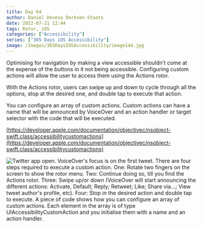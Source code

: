 ```yaml
---
title: Day 64
author: Daniel Devesa Derksen-Staats
date: 2022-07-21 12:44
tags: Rotor, iOS
categories: ["Accessibility"]
series: ["365 Days iOS Accessibility"]
image: /Images/365DaysIOSAccessibility/image144.jpg
---
```


Optimising for navigation by making a view accessible shouldn’t come at the expense of the buttons in it not being accessible. Configuring custom actions will allow the user to access them using the Actions rotor.  

With the Actions rotor, users can swipe up and down to cycle through all the options, stop at the desired one, and double tap to execute that action.

You can configure an array of custom actions. Custom actions can have a name that will be announced by VoiceOver and an action handler or target selector with the code that will be executed. 

[https://developer.apple.com/documentation/objectivec/nsobject-swift.class/accessibilitycustomactions](https://developer.apple.com/documentation/objectivec/nsobject-swift.class/accessibilitycustomactions)

![Twitter app open. VoiceOver's focus is on the first tweet. There are four steps required to execute a custom action. One: Rotate two fingers on the screen to show the rotor menu. Two: Continue doing so, till you find the Actions rotor. Three: Swipe up/or down (VoiceOver will start announcing the different actions: Activate, Default; Reply; Retweet; Like; Share via...; View tweet author's profile, etc). Four: Stop in the desired action and double tap to execute. A piece of code shows how you can configure an array of custom actions. Each element in the array is of type UIAccessibilityCustomAction and you initialise them with a name and an action handler.](/Images/365DaysIOSAccessibility/image144.jpg)





